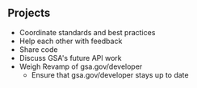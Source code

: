 


## Projects

* Coordinate standards and best practices
* Help each other with feedback
* Share code
* Discuss GSA's future API work
* Weigh Revamp of gsa.gov/developer
  * Ensure that gsa.gov/developer stays up to date
